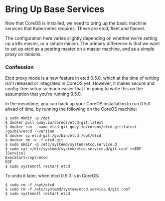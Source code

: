 # Bring Up Base Services

Now that CoreOS is installed, we need to bring up the basic machine
services that Kubernetes requires. These are etcd, fleet and flannel.

The configuration here varies slightly depending on whether we're
setting up a k8s master, or a simple minion. The primary difference is
that we want to set up etcd as a peering master on a master machine,
and as a simple proxy on minions.

### Confession

Etcd proxy mode is a new feature in etcd 0.5.0, which at the time of
writing isn't released or integrated in CoreOS yet. However, it makes
secure and config-free setup so much easier that I'm going to write
this on the assumption that you're running 0.5.0.

In the meantime, you can hack up your CoreOS installation to run 0.5.0 ahead of time, by running the following on the CoreOS machine:

```console
$ sudo mkdir -p /opt
$ docker pull quay.io/coreos/etcd-git:latest
$ docker run --name etcd-git quay.io/coreos/etcd-git:latest /go/bin/etcd --version
$ docker cp etcd-git:/go/bin/etcd /opt/etcd
$ docker rm -v -f etcd-git
$ sudo mkdir -p /etc/systemd/system/etcd.service.d
$ sudo cat >/etc/systemd/system/etcd.service.d/git.conf <<EOF
[Service]
ExecStart=/opt/etcd
EOF
$ sudo systemctl restart etcd
```

To undo it later, when etcd 0.5.0 is in CoreOS:

```console
$ sudo rm -f /opt/etcd
$ sudo rm -f /etc/systemd/system/etcd.service.d/git.conf
$ sudo systemctl restart etcd
```
